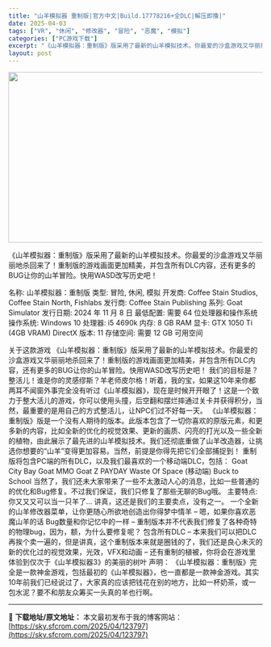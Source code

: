 ```yaml
---
title: "山羊模拟器 重制版|官方中文|Build.17778216+全DLC|解压即撸|"
date: 2025-04-03
tags: ["VR", "休闲", "修改器", "冒险", "恶魔", "模拟"]
categories: ["PC游戏下载"]
excerpt: "《山羊模拟器：重制版》版采用了最新的山羊模拟技术。你最爱的沙盒游戏又华丽丽地杀回来了！重制版的游戏画面更加精美，并包含所有DLC内容，还有更多的BUG让你的山羊冒险。快用WASD改写历史吧！ 名称: 山羊模拟器：重制版 类型: 冒险, 休闲, 模拟 开发商: Coffee Stain Studios&hellip;"
layout: post
---
```


<img class="aligncenter size-full wp-image-123766" src="https://sky.sfcrom.com/wp-content/uploads/2025/04/2025040304300269.webp" alt="" width="600" height="338" />

《山羊模拟器：重制版》版采用了最新的山羊模拟技术。你最爱的沙盒游戏又华丽丽地杀回来了！重制版的游戏画面更加精美，并包含所有DLC内容，还有更多的BUG让你的山羊冒险。快用WASD改写历史吧！

名称: 山羊模拟器：重制版
类型: 冒险, 休闲, 模拟
开发商: Coffee Stain Studios, Coffee Stain North, Fishlabs
发行商: Coffee Stain Publishing
系列: Goat Simulator
发行日期: 2024 年 11 月 8 日
最低配置:
需要 64 位处理器和操作系统
操作系统: Windows 10
处理器: i5 4690k
内存: 8 GB RAM
显卡: GTX 1050 Ti (4GB VRAM)
DirectX 版本: 11
存储空间: 需要 12 GB 可用空间

关于这款游戏
《山羊模拟器：重制版》版采用了最新的山羊模拟技术。你最爱的沙盒游戏又华丽丽地杀回来了！重制版的游戏画面更加精美，并包含所有DLC内容，还有更多的BUG让你的山羊冒险。快用WASD改写历史吧！
我们的目标是？整活儿！谁是你的灵感缪斯？羊老师皮尔格！听着，我的宝，如果这10年来你都两耳不闻窗外事完全没有听过《山羊模拟器》，现在是时候开开眼了！这是一个致力于整大活儿的游戏，你可以使用头撞，后空翻和摆烂摔通过关卡并获得积分，当然，最重要的是用自己的方式整活儿，让NPC们过不好每一天。
《山羊模拟器：重制版》版是一个没有人期待的版本。此版本包含了一切你喜欢的原版元素，和更多新的内容，比如全新的优化的视觉效果、更新的画质、闪亮的打光以及一些全新的植物，由此展示了最先进的山羊模拟技术。我们还彻底重做了山羊改造器，让挑选你想要的“山羊”变得更加容易。当然，前提是你得先把它们全部捕捉到！
重制版将包含PC端的所有DLC，以及我们最喜欢的一个移动端DLC，包括：
Goat City Bay
Goat MMO
Goat Z
PAYDAY
Waste Of Space
(移动端) Buck to School
当然了，我们还未大家带来了一些不太激动人心的消息，比如一些普通的的优化和Bug修复。不过我们保证，我们只修复了那些无聊的Bug哦。
主要特点:
你又又又可以当一只羊了…
讲真，这还是我们的主要卖点，没有之一。
一个全新的山羊修改器菜单，让你更随心所欲地创造出你得梦中情羊 – 嗯，如果你喜欢恶魔山羊的话
Bug数量和你记忆中的一样 – 重制版本并不代表我们修复了各种奇特的物理bug，因为，额，为什么要修复呢？
包含所有DLC – 本来我们可以把DLC再挨个卖一遍的，但是讲真，这个重制版本来就是圈钱的了，我们还是良心未灭的
新的优化过的视觉效果，光效，VFX和动画 – 还有重制的植被，你将会在游戏里体验到仅次于《山羊模拟器3》的美丽的树叶
声明：
《山羊模拟器：重制版》完全是一款神金游戏，包括最初的《山羊模拟器》，也一直都是一款神金游戏。其实10年前我们已经说过了，大家真的应该把钱花在别的地方，比如一杯奶茶，或一包水泥？要不和朋友众筹买一头真的羊也行啊。

---
📖 **下载地址/原文地址：** 本文最初发布于我的博客网站：[https://sky.sfcrom.com/2025/04/123797](https://sky.sfcrom.com/2025/04/123797)
